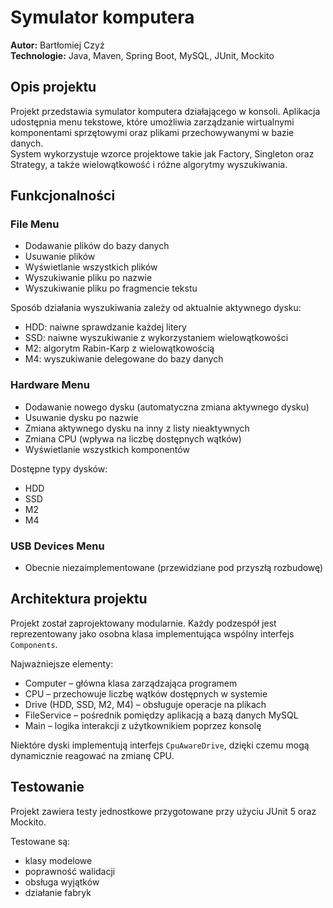 # Symulator komputera

**Autor:** Bartłomiej Czyż  
**Technologie:** Java, Maven, Spring Boot, MySQL, JUnit, Mockito

## Opis projektu

Projekt przedstawia symulator komputera działającego w konsoli. Aplikacja udostępnia menu tekstowe, które umożliwia zarządzanie wirtualnymi komponentami sprzętowymi oraz plikami przechowywanymi w bazie danych.  
System wykorzystuje wzorce projektowe takie jak Factory, Singleton oraz Strategy, a także wielowątkowość i różne algorytmy wyszukiwania.

## Funkcjonalności

### File Menu
- Dodawanie plików do bazy danych
- Usuwanie plików
- Wyświetlanie wszystkich plików
- Wyszukiwanie pliku po nazwie
- Wyszukiwanie pliku po fragmencie tekstu

Sposób działania wyszukiwania zależy od aktualnie aktywnego dysku:
- HDD: naiwne sprawdzanie każdej litery
- SSD: naiwne wyszukiwanie z wykorzystaniem wielowątkowości
- M2: algorytm Rabin-Karp z wielowątkowością
- M4: wyszukiwanie delegowane do bazy danych

### Hardware Menu
- Dodawanie nowego dysku (automatyczna zmiana aktywnego dysku)
- Usuwanie dysku po nazwie
- Zmiana aktywnego dysku na inny z listy nieaktywnych
- Zmiana CPU (wpływa na liczbę dostępnych wątków)
- Wyświetlanie wszystkich komponentów

Dostępne typy dysków:
- HDD
- SSD
- M2
- M4

### USB Devices Menu
- Obecnie niezaimplementowane (przewidziane pod przyszłą rozbudowę)

## Architektura projektu

Projekt został zaprojektowany modularnie. Każdy podzespół jest reprezentowany jako osobna klasa implementująca wspólny interfejs `Components`.

Najważniejsze elementy:
- Computer – główna klasa zarządzająca programem
- CPU – przechowuje liczbę wątków dostępnych w systemie
- Drive (HDD, SSD, M2, M4) – obsługuje operacje na plikach
- FileService – pośrednik pomiędzy aplikacją a bazą danych MySQL
- Main – logika interakcji z użytkownikiem poprzez konsolę

Niektóre dyski implementują interfejs `CpuAwareDrive`, dzięki czemu mogą dynamicznie reagować na zmianę CPU.

## Testowanie

Projekt zawiera testy jednostkowe przygotowane przy użyciu JUnit 5 oraz Mockito.

Testowane są:
- klasy modelowe
- poprawność walidacji
- obsługa wyjątków
- działanie fabryk

